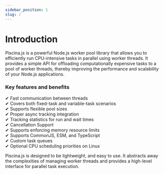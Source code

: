 ```yaml
---
sidebar_position: 1
slug: /
---
```


# Introduction

Piscina.js is a powerful Node.js worker pool library that allows you to efficiently run CPU-intensive tasks in parallel using worker threads. It provides a simple API for offloading computationally expensive tasks to a pool of worker threads, thereby improving the performance and scalability of your Node.js applications.

### Key features and benefits

✔ Fast communication between threads\
✔ Covers both fixed-task and variable-task scenarios\
✔ Supports flexible pool sizes\
✔ Proper async tracking integration\
✔ Tracking statistics for run and wait times\
✔ Cancellation Support\
✔ Supports enforcing memory resource limits\
✔ Supports CommonJS, ESM, and TypeScript\
✔ Custom task queues\
✔ Optional CPU scheduling priorities on Linux


Piscina.js is designed to be lightweight, and easy to use. It abstracts away the complexities of managing worker threads and provides a high-level interface for parallel task execution.

